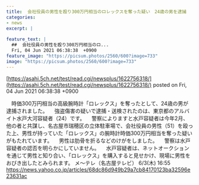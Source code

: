 ```yaml
---
title:  会社役員の男性を殴り300万円相当のロレックスを奪った疑い　24歳の男を逮捕  
categories:
- news
excerpt: |
  
feature_text: |
  ##  会社役員の男性を殴り300万円相当のロ...
  Fri, 04 Jun 2021 06:38:38  +0900
feature_image: "https://picsum.photos/2560/600?image=733"
image: "https://picsum.photos/2560/600?image=733"
---
```


[https://asahi.5ch.net/test/read.cgi/newsplus/1622756318/](https://asahi.5ch.net/test/read.cgi/newsplus/1622756318/)
posted on Fri, 04 Jun 2021 06:38:38  +0900

<!--more-->

　時価300万円相当の高級腕時計「ロレックス」を奪ったとして、24歳の男が逮捕されました。 　強盗傷害の疑いで逮捕・送検されたのは、東京都のアルバイト水戸大河容疑者（24）です。 　警察によりますと水戸容疑者は今年2月、他の者と共謀し、名古屋市瑞穂区の立体駐車場で、会社役員の男性（51）を殴った上、男性が持っていた「ロレックス」の腕時計時価300万円相当を奪った疑いがもたれています。 　男性は肋骨を折るなどのけがをしました。 　警察は水戸容疑者の認否を明らかにしていません。 　水戸容疑者は、ネットオークションを通じて男性と知り合い、「ロレックス」を購入すると見せかけ、現場に男性をおびき出したとみられます。 メ〜テレ（名古屋テレビ） 6/3(木) 16:55 https://news.yahoo.co.jp/articles/68dc86d949b29a7cb84170123ba32596e23631ac
